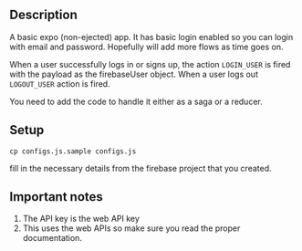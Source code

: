 ## Description
A basic expo (non-ejected) app. It has basic login enabled so you can login with email and password. Hopefully will add more flows as time goes on.

When a user successfully logs in or signs up, the action
`LOGIN_USER` is fired with the payload as the firebaseUser object.
When a user logs out `LOGOUT_USER` action is fired.

You need to add the code to handle it either as a saga or a reducer.

## Setup

```
cp configs.js.sample configs.js
```

fill in the necessary details from the firebase project that you created.

## Important notes
1. The API key is the web API key
2. This uses the web APIs so make sure you read the proper documentation.
